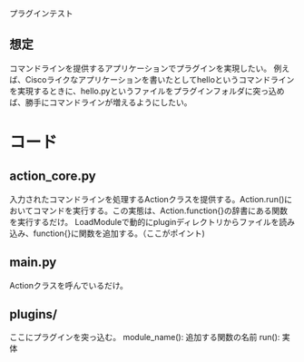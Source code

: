 プラグインテスト

想定
--
コマンドラインを提供するアプリケーションでプラグインを実現したい。
例えば、Ciscoライクなアプリケーションを書いたとしてhelloというコマンドラインを実現するときに、hello.pyというファイルをプラグインフォルダに突っ込めば、勝手にコマンドラインが増えるようにしたい。

コード
==

action_core.py
--
入力されたコマンドラインを処理するActionクラスを提供する。Action.run()においてコマンドを実行する。この実態は、Action.function{}の辞書にある関数を実行するだけ。
LoadModuleで動的にpluginディレクトリからファイルを読み込み、function{}に関数を追加する。（ここがポイント)

main.py
--
Actionクラスを呼んでいるだけ。

plugins/
--
ここにプラグインを突っ込む。
module_name(): 追加する関数の名前
run(): 実体

